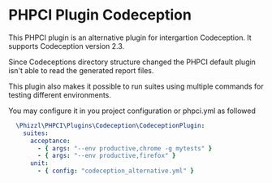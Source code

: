 # PHPCI Plugin Codeception

This PHPCI plugin is an alternative plugin for intergartion Codeception.
It supports Codeception version 2.3.

Since Codeceptions directory structure changed the PHPCI default plugin isn't able to read the generated report files.
 
This plugin also makes it possible to run suites using multiple commands for testing different environments.

You may configure it in you project configuration or phpci.yml as followed

```yaml
  \Phizzl\PHPCI\Plugins\Codeception\CodeceptionPlugin:
    suites:
      acceptance:
        - { args: "--env productive,chrome -g mytests" }
        - { args: "--env productive,firefox" }
      unit:
        - { config: "codeception_alternative.yml" }
```

